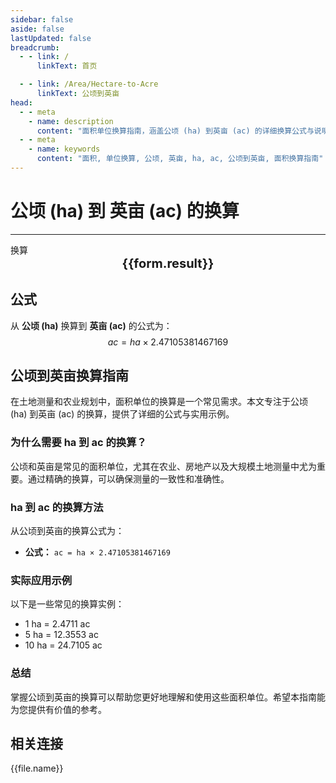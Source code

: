 ```yaml
---
sidebar: false
aside: false
lastUpdated: false
breadcrumb:
  - - link: /
      linkText: 首页

  - - link: /Area/Hectare-to-Acre
      linkText: 公顷到英亩
head:
  - - meta
    - name: description
      content: "面积单位换算指南，涵盖公顷 (ha) 到英亩 (ac) 的详细换算公式与说明。"
  - - meta
    - name: keywords
      content: "面积, 单位换算, 公顷, 英亩, ha, ac, 公顷到英亩, 面积换算指南"
---
```

# 公顷 (ha) 到 英亩 (ac) 的换算
---
<script setup>
import { onMounted, reactive, inject, ref } from 'vue'
import { NButton, NForm, NFormItem, NInput, NInputNumber, NSelect, NCard, useMessage,NGrid ,NGi } from 'naive-ui'
import { defineClientComponent } from 'vitepress'
import { Area } from '../../files';

const convert = inject('convert')

const form = reactive({
  number: null,
  result: '',
})

const convertHandler = () => {
  if (form.number !== null && !isNaN(form.number)) {
    const convertedValue = parseFloat(form.number) * 2.47105381467169
    form.result = `${form.number}ha = ${convertedValue.toFixed(4)}ac`
  } else {
    form.result = '请输入有效的数值。'
  }
}
</script>

<n-form size="large" :model="form">
  <n-form-item label="公顷 (ha)">
    <n-input-number v-model:value="form.number" placeholder="输入公顷" style="width: 100%" />
  </n-form-item>
  <n-form-item>
    <n-button type="info" @click="convertHandler" block>换算</n-button>
  </n-form-item>
</n-form>

<n-card  embedded :bordered="false" hoverable>
  <div  style="text-align:center;font-size:20px;">
    <strong>{{form.result}}</strong>
  </div>
</n-card>

## 公式

从 **公顷 (ha)** 换算到 **英亩 (ac)** 的公式为：
$$ ac = ha \times 2.47105381467169 $$

## 公顷到英亩换算指南

在土地测量和农业规划中，面积单位的换算是一个常见需求。本文专注于公顷 (ha) 到英亩 (ac) 的换算，提供了详细的公式与实用示例。

### 为什么需要 ha 到 ac 的换算？

公顷和英亩是常见的面积单位，尤其在农业、房地产以及大规模土地测量中尤为重要。通过精确的换算，可以确保测量的一致性和准确性。

### ha 到 ac 的换算方法

从公顷到英亩的换算公式为：

- **公式：** `ac = ha × 2.47105381467169`

### 实际应用示例

以下是一些常见的换算实例：

- 1 ha = 2.4711 ac
- 5 ha = 12.3553 ac
- 10 ha = 24.7105 ac

### 总结

掌握公顷到英亩的换算可以帮助您更好地理解和使用这些面积单位。希望本指南能为您提供有价值的参考。

## 相关连接
<n-grid x-gap="12" :cols="2">
  <n-gi v-for="(file, index) in Area" :key="index">
    <n-button
      text
      tag="a"
      :href="file.path"
      type="info"
    >
      {{file.name}}
    </n-button>
  </n-gi>
</n-grid>